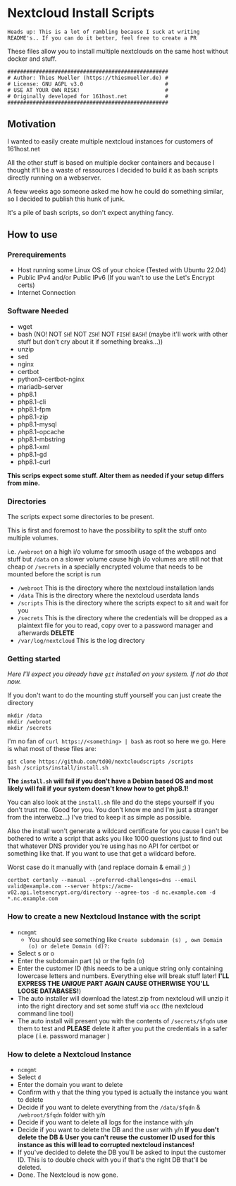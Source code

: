Nextcloud Install Scripts
===

`Heads up: This is a lot of rambling because I suck at writing README's.. If you can do it better, feel free to create a PR`

These files allow you to install multiple nextclouds on the same host without docker and stuff.


```
###################################################
# Author: Thies Mueller (https://thiesmueller.de) #
# License: GNU AGPL v3.0                          #
# USE AT YOUR OWN RISK!                           #
# Originally developed for 161host.net            #
###################################################
```


## Motivation

I wanted to easily create multiple nextcloud instances for customers of 161host.net

All the other stuff is based on multiple docker containers and because I thought it'll be a waste of ressources I decided to build it as bash scripts directly running on a webserver.

A feew weeks ago someone asked me how he could do something similar, so I decided to publish this hunk of junk.

It's a pile of bash scripts, so don't expect anything fancy.



## How to use

### Prerequirements

- Host running some Linux OS of your choice (Tested with Ubuntu 22.04)
- Public IPv4 and/or Public IPv6 (If you wan't to use the Let's Encrypt certs)
- Internet Connection

### Software Needed

- wget
- bash (NO! NOT `SH`! NOT `ZSH`! NOT `FISH`! `BASH`! (maybe it'll work with other stuff but don't cry about it if something breaks...))
- unzip
- sed
- nginx
- certbot
- python3-certbot-nginx
- mariadb-server
- php8.1
- php8.1-cli
- php8.1-fpm
- php8.1-zip
- php8.1-mysql
- php8.1-opcache
- php8.1-mbstring
- php8.1-xml
- php8.1-gd
- php8.1-curl

**This scrips expect some stuff. Alter them as needed if your setup differs from mine.**

### Directories

The scripts expect some directories to be present.

This is first and foremost to have the possibility to split the stuff onto multiple volumes.

i.e. `/webroot` on a high i/o volume for smooth usage of the webapps and stuff but `/data` on a slower volume cause high i/o volumes are still not that cheap or `/secrets` in a specially encrypted volume that needs to be mounted before the script is run

- `/webroot` This is the directory where the nextcloud installation lands
- `/data` This is the directory where the nextcloud userdata lands
- `/scripts` This is the directory where the scripts expect to sit and wait for you
- `/secrets` This is the directory where the credentials will be dropped as a plaintext file for you to read, copy over to a password manager and afterwards **DELETE**
- `/var/log/nextcloud` This is the log directory


### Getting started

*Here I'll expect you already have `git` installed on your system. If not do that now.*


If you don't want to do the mounting stuff yourself you can just create the directory


```
mkdir /data
mkdir /webroot
mkdir /secrets
```

I'm no fan of `curl https://<something> | bash` as root so here we go. Here is what most of these files are:

```
git clone https://github.com/td00/nextcloudscripts /scripts
bash /scripts/install/install.sh
```



**The `install.sh` will fail if you don't have a Debian based OS and most likely will fail if your system doesn't know how to get php8.1!**

You can also look at the `install.sh` file and do the steps yourself if you don't trust me. (Good for you. You don't know me and I'm just a stranger from the interwebz...) I've tried to keep it as simple as possible.

Also the install won't generate a wildcard certificate for you cause I can't be bothered to write a script that asks you like 1000 questions just to find out that whatever DNS provider you're using has no API for certbot or something like that. If you want to use that get a wildcard before.

Worst case do it manually with (and replace domain & email ;) )

```
certbot certonly --manual --preferred-challenges=dns --email valid@example.com --server https://acme-v02.api.letsencrypt.org/directory --agree-tos -d nc.example.com -d *.nc.example.com
````

### How to create a new Nextcloud Instance with the script

- `ncmgmt`
  - You should see something like `Create subdomain (s) , own Domain (o) or delete Domain (d)?:`
- Select s or o 
- Enter the subdomain part (s) or the fqdn (o)
- Enter the customer ID (this needs to be a unique string only containing lowercase letters and numbers. Everything else will break stuff later! **I'LL EXPRESS THE _UNIQUE_ PART AGAIN CAUSE OTHERWISE YOU'LL LOOSE DATABASES!**)
- The auto installer will download the latest.zip from nextcloud will unzip it into the right directory and set some stuff via `occ` (the nextcloud command line tool)
- The auto install will present you with the contents of `/secrets/$fqdn` use them to test and **PLEASE** delete it after you put the credentials in a safer place ( i.e. password manager )

### How to delete a Nextcloud Instance

- `ncmgmt`
- Select `d`
- Enter the domain you want to delete
- Confirm with `y` that the thing you typed is actually the instance you want to delete
- Decide if you want to delete everything from the `/data/$fqdn` & `/webroot/$fqdn` folder with y/n
- Decide if you want to delete all logs for the instance with y/n
- Decide if you want to delete the DB and the user with y/n **If you don't delete the DB & User you can't reuse the customer ID used for this instance as this will lead to corrupted nextcloud instances!**
- If you've decided to delete the DB you'll be asked to input the customer ID. This is to double check with you if that's the right DB that'll be deleted.
- Done. The Nextcloud is now gone.
